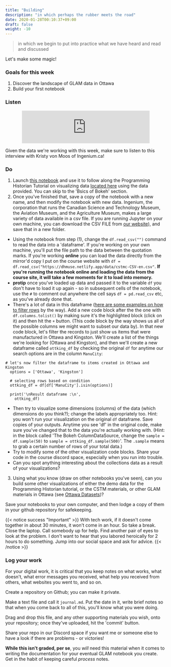 ```yaml
---
title: "Building"
description: "in which perhaps the rubber meets the road"
date: 2020-01-28T00:10:37+09:00
draft: false
weight: -10
---
```


> in which we begin to put into practice what we have heard and read and discussed

Let's make some magic!

### Goals for this week

1. Discover the landscape of GLAM data in Ottawa
2. Build your first notebook

### Listen

<div align="center"><iframe src="https://anchor.fm/dr-graham/embed/episodes/Episode-5--the-one-where-we-start-building-things-es13ab" height="102px" width="400px" frameborder="0" scrolling="no"></iframe></div>

Given the data we're working with this week, make sure to listen to this interview with Kristy von Moos of Ingenium.ca!


### Do

1. Launch [this notebook](https://mybinder.org/v2/gh/shawngraham/dhmuse-notebooks/master?urlpath=notebooks/viz-w-bokeh.ipynb) and use it to follow along the Programming Historian Tutorial on visualizing data [located here](https://programminghistorian.org/en/lessons/visualizing-with-bokeh) using the data provided. You can skip to the 'Bsics of Bokeh' section.
2. Once you've finished that, save a copy of the notebook with a new name, and then modify the notebook with new data. Ingenium, the corporation that runs the Canadian Science and Technology Museum, the Aviation Museum, and the Agriculture Museum, makes a large variety of data available in a csv file. If you are running Jupyter on your own machine, you can download the CSV FILE from [our website](https://dhmuse.netlify.app/data/cstmc-CSV-en.csv)), and save that in a new folder.
  + Using the notebook from step (1), change the `df.read_csv("")` command to read the data into a 'dataframe'. If you're working on your own machine, you'll put the file path to the data between the quotation marks. If you're working **online** you can load the data directly from the mirror'd copy I put on the course website with `df = df.read_csv("https://dhmuse.netlify.app/data/cstmc-CSV-en.csv"`. **If you're running the notebook online and loading the data from the course site, it will take a few moments for it to load into memory.**
  + **protip** once you've loaded up data and passed it to the variable `df` you don't have to load it up again - so in subsequent cells of the notebook, use the `#` to comment out anywhere the cell says `df = pd.read_csv` etc, as you've already done that.
  + There's a lot of data in this dataframe ([here are some examples on how to filter rows](https://www.geeksforgeeks.org/ways-to-filter-pandas-dataframe-by-column-values/) by the way). Add a new code block after the the one with `df.columns.tolist()` by making sure it's the highlighted block (click on it) and then hit the `+` button. (This code block by the way shows us all of the possible columns we might want to subset our data by). In that new code block, let's filter the records to just show us items that were manufactured in Ottawa and Kingston. We'll create a list of the things we're looking for (Ottawa and Kingston), and then we'll create a new dataframe called `ottking_df` by checking the original `df` for anytime our search options are in the column `ManuCity`:

  ```
  # let's now filter the dataframe to items created in Ottawa and Kingston
    options = ['Ottawa', 'Kingston']  

    # selecting rows based on condition  
    ottking_df = df[df['ManuCity'].isin(options)]

    print('\nResult dataframe :\n',
      ottking_df)
  ```

  + Then try to visualize some dimensions (columns) of the data (which dimensions do you think?); change the labels appropriately too. Hint: you won't run your visualization on the original `df` dataframe. Save copies of your outputs. Anytime you see 'df' in the original code, make sure you've changed that to the data you're actually working with. (Hint: in the block called 'The Bokeh ColumnDataSource, change the `sample = df.sample(50)` to `sample = ottking_df.sample(500)`'. The `.sample` means to grab a certain number of rows of your total data.)
  + Try to modify some of the other visualization code blocks. Share your code in the course discord space, especially when you run into trouble.
  + Can you spot anything interesting about the collections data as a result of your visualizations?

3. Using what you know (draw on other notebooks you've seen), can you build some other visualizations of either the demo data for the Programming Historian tutorial, or the CSTM materials, or other GLAM materials in Ottawa (see [Ottawa Datasets](https://dhmuse.netlify.app/building/technotes-toc/#ottawa-datasets))?

Save your notebooks to your own computer, and then lodge a copy of them in your github repository for safekeeping.

{{< notice success "Important" >}} With tech work, if it doesn't come together in about 30 minutes, it won't come in an hour. So take a break. Close the laptop. Call somebody up for help. Find another pair of eyes to look at the problem. I don't want to hear that you labored heroically for 2 hours to do something. Jump into our social space and ask for advice.
{{< /notice >}}

### Log your work

For your digital work, it is critical that you keep notes on what works, what doesn't, what error messages you received, what help you received from others, what websites you went to, and so on.

Create a repository on Github; you can make it private.

Make a text file and call it `journal.md`. Put the date in it, write brief notes so that when you come back to all of this, you'll know what you were doing.

Drag and drop this file, and any other supporting materials you wish, onto your repository; once they've uploaded, hit the 'commit' button.

Share your repo in our Discord space if you want me or someone else to have a look if there are problems - or victories!

**While this isn't graded, per se**, you _will_ need this material when it comes to writing the documentation for your eventual GLAM notebook you create. Get in the habit of keeping careful _process_ notes.
